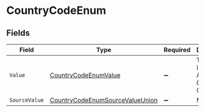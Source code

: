 # CountryCodeEnum


## Fields

| Field                                                                                         | Type                                                                                          | Required                                                                                      | Description                                                                                   | Example                                                                                       |
| --------------------------------------------------------------------------------------------- | --------------------------------------------------------------------------------------------- | --------------------------------------------------------------------------------------------- | --------------------------------------------------------------------------------------------- | --------------------------------------------------------------------------------------------- |
| `Value`                                                                                       | [CountryCodeEnumValue](../../Models/Components/CountryCodeEnumValue.md)                       | :heavy_minus_sign:                                                                            | The ISO3166-1 Alpha2 Code of the Country                                                      | US                                                                                            |
| `SourceValue`                                                                                 | [CountryCodeEnumSourceValueUnion](../../Models/Components/CountryCodeEnumSourceValueUnion.md) | :heavy_minus_sign:                                                                            | N/A                                                                                           |                                                                                               |